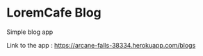 # LoremCafe Blog
Simple blog app


Link to the app : https://arcane-falls-38334.herokuapp.com/blogs
